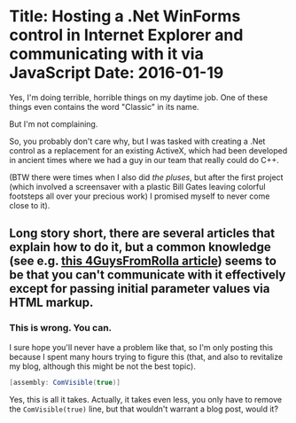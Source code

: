 ﻿Title: Hosting a .Net WinForms control in Internet Explorer and communicating with it via JavaScript
Date: 2016-01-19
==
Yes, I'm doing terrible, horrible things on my daytime job. One of these things even contains the word "Classic" in its name.

But I'm not complaining.

So, you probably don't care why, but I was tasked with creating a .Net control as a replacement for an existing ActiveX, which had been developed in ancient times where we had a guy in our team that really could do C++.

(BTW there were times when I also did *the pluses*, but after the first project (which involved a screensaver with a plastic Bill Gates leaving colorful footsteps all over your precious work) I promised myself to never come close to it).

Long story short, there are several articles that explain how to do it, but a common knowledge (see e.g. [this 4GuysFromRolla article](http://www.4guysfromrolla.com/articles/052604-1.aspx)) seems to be that you can't communicate with it effectively except for passing initial parameter values via HTML markup.
--
### This is wrong. You can.
I sure hope you'll never have a problem like that, so I'm only posting this because I spent many hours trying to figure this (that, and also to revitalize my blog, although this might be not the best topic).

```csharp
[assembly: ComVisible(true)]
```

Yes, this is all it takes. Actually, it takes even less, you only have to remove the `ComVisible(true)` line, but that wouldn't warrant a blog post, would it?